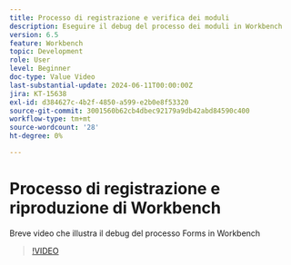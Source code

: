 ```yaml
---
title: Processo di registrazione e verifica dei moduli
description: Eseguire il debug del processo dei moduli in Workbench
version: 6.5
feature: Workbench
topic: Development
role: User
level: Beginner
doc-type: Value Video
last-substantial-update: 2024-06-11T00:00:00Z
jira: KT-15638
exl-id: d384627c-4b2f-4850-a599-e2b0e8f53320
source-git-commit: 3001560b62cb4dbec92179a9db42abd84590c400
workflow-type: tm+mt
source-wordcount: '28'
ht-degree: 0%

---
```


# Processo di registrazione e riproduzione di Workbench

Breve video che illustra il debug del processo Forms in Workbench

>[!VIDEO](https://video.tv.adobe.com/v/3429495/?learn=on)
